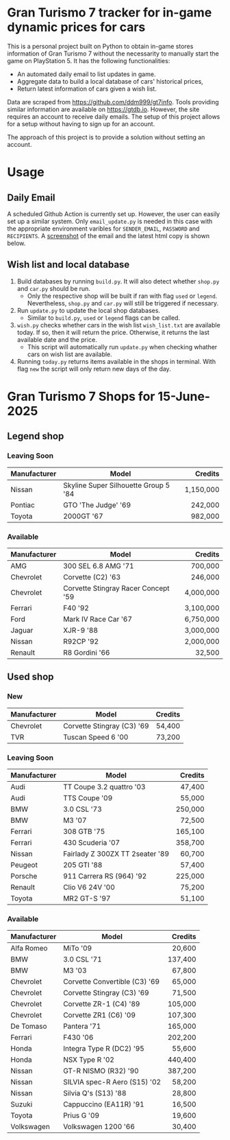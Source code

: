 # Gran Turismo 7 tracker for in-game dynamic prices for cars

This is a personal project built on Python to obtain in-game stores information of Gran Turismo 7 without the necessarity to manually start the game on PlayStation 5. It has the following functionalities:

- An automated daily email to list updates in game.
- Aggregate data to build a local database of cars' historical prices,
- Return latest information of cars given a wish list.

Data are scraped from https://github.com/ddm999/gt7info. Tools providing similar information are available on https://gtdb.io. However, the site requires an account to receive daily emails. The setup of this project allows for a setup without having to sign up for an account.

The approach of this project is to provide a solution without setting an account.

# Usage

## Daily Email

A scheduled Github Action is currently set up. However, the user can easily set up a similar system. Only `email_update.py` is needed in this case with the appropriate environment varibles for `SENDER_EMAIL`, `PASSWORD` and `RECIPIENTS`. A [screenshot](https://raw.githubusercontent.com/marcohoucheng/Gran-Turismo-7-Price-Tracker/main/data/email_screenshot.png) of the email and the latest html copy is shown below.

## Wish list and local database

1. Build databases by running `build.py`. It will also detect whether `shop.py` and `car.py` should be run.
    - Only the respective shop will be built if ran with flag `used` or `legend`. Nevertheless, `shop.py` and `car.py` will still be triggered if necessary.
2. Run `update.py` to update the local shop databases.
    - Similar to `build.py`, `used` or `legend` flags can be called.
3. `wish.py` checks whether cars in the wish list `wish_list.txt` are available today. If so, then it will return the price. Otherwise, it returns the last available date and the price.
    - This script will automatically run `update.py` when checking whather cars on wish list are available.
4. Running `today.py` returns items available in the shops in terminal. With flag `new` the script will only return new days of the day.


# Gran Turismo 7 Shops for 15-June-2025



## Legend shop

### Leaving Soon
 | Manufacturer | Model | Credits |
 | --- | --- | --: |
|Nissan|Skyline Super Silhouette Group 5 '84|1,150,000|
|Pontiac|GTO 'The Judge' '69|242,000|
|Toyota|2000GT '67|982,000|

### Available
 | Manufacturer | Model | Credits |
 | --- | --- | --: |
|AMG|300 SEL 6.8 AMG '71|700,000|
|Chevrolet|Corvette (C2) '63|246,000|
|Chevrolet|Corvette Stingray Racer Concept '59|4,000,000|
|Ferrari|F40 '92|3,100,000|
|Ford|Mark IV Race Car '67|6,750,000|
|Jaguar|XJR-9 '88|3,000,000|
|Nissan|R92CP '92|2,000,000|
|Renault|R8 Gordini '66|32,500|


## Used shop

### New
 | Manufacturer | Model | Credits |
 | --- | --- | --: |
|Chevrolet|Corvette Stingray (C3) '69|54,400|
|TVR|Tuscan Speed 6 '00|73,200|

### Leaving Soon
 | Manufacturer | Model | Credits |
 | --- | --- | --: |
|Audi|TT Coupe 3.2 quattro '03|47,400|
|Audi|TTS Coupe '09|55,000|
|BMW|3.0 CSL '73|250,000|
|BMW|M3 '07|72,500|
|Ferrari|308 GTB '75|165,100|
|Ferrari|430 Scuderia '07|358,700|
|Nissan|Fairlady Z 300ZX TT 2seater '89|60,700|
|Peugeot|205 GTI '88|57,400|
|Porsche|911 Carrera RS (964) '92|225,000|
|Renault|Clio V6 24V '00|75,200|
|Toyota|MR2 GT-S '97|51,100|

### Available
 | Manufacturer | Model | Credits |
 | --- | --- | --: |
|Alfa Romeo|MiTo '09|20,600|
|BMW|3.0 CSL '71|137,400|
|BMW|M3 '03|67,800|
|Chevrolet|Corvette Convertible (C3) '69|65,000|
|Chevrolet|Corvette Stingray (C3) '69|71,500|
|Chevrolet|Corvette ZR-1 (C4) '89|105,000|
|Chevrolet|Corvette ZR1 (C6) '09|107,300|
|De Tomaso|Pantera '71|165,000|
|Ferrari|F430 '06|202,200|
|Honda|Integra Type R (DC2) '95|55,600|
|Honda|NSX Type R '02|440,400|
|Nissan|GT-R NISMO (R32) '90|387,200|
|Nissan|SILVIA spec-R Aero (S15) '02|58,200|
|Nissan|Silvia Q's (S13) '88|28,800|
|Suzuki|Cappuccino (EA11R) '91|16,500|
|Toyota|Prius G '09|19,600|
|Volkswagen|Volkswagen 1200 '66|30,400|
